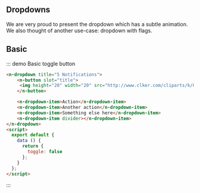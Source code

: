 <style>
.demo-block.demo-dropdown .source{
  height: 250px;
}
</style>
## Dropdowns

We are very proud to present the dropdown which has a subtle animation. We also thought of another use-case: dropdown with flags.

## Basic


::: demo Basic toggle button

```html
<n-dropdown title="5 Notifications">
    <n-button slot="title">
     <img height="20" width="20" src="http://www.clker.com/cliparts/k/G/B/G/C/R/american-flag-hi.png">Regular
    </n-button>

    <n-dropdown-item>Action</n-dropdown-item>
    <n-dropdown-item>Another action</n-dropdown-item>
    <n-dropdown-item>Something else here</n-dropdown-item>
    <n-dropdown-item divider></n-dropdown-item>
</n-dropdown>
<script>
  export default {
    data () {
      return {
        toggle: false
      };
    }
  };
</script>
```
:::
